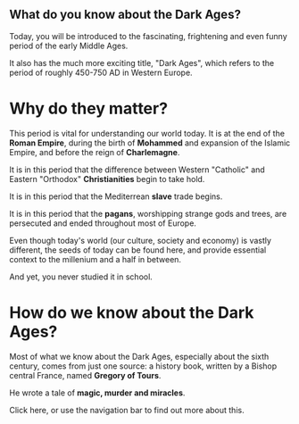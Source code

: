 ## What do you know about the Dark Ages?

Today, you will be introduced to the fascinating, frightening and even funny period of the early Middle Ages. 

It also has the much more exciting title, "Dark Ages", which refers to the period of roughly 450-750 AD in Western Europe.

# Why do they matter?

This period is vital for understanding our world today. It is at the end of the **Roman Empire**, during the birth of **Mohammed** and expansion of the Islamic Empire, and before the reign of **Charlemagne**. 

It is in this period that the difference between Western "Catholic" and Eastern "Orthodox" **Christianities** begin to take hold. 

It is in this period that the Mediterrean **slave** trade begins. 

It is in this period that the **pagans**, worshipping strange gods and trees, are persecuted and ended throughout most of Europe.

Even though today's world (our culture, society and economy) is vastly different, the seeds of today can be found here, and provide essential context to the millenium and a half in between. 

And yet, you never studied it in school.

# How do we know about the Dark Ages?

Most of what we know about the Dark Ages, especially about the sixth century, comes from just one source: a history book, written by a Bishop central France, named **Gregory of Tours**. 

He wrote a tale of **magic, murder and miracles**.

Click here, or use the navigation bar to find out more about this.
